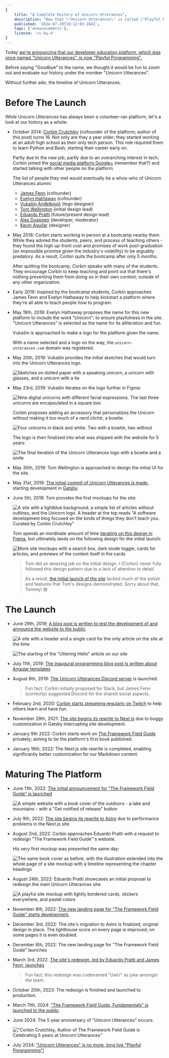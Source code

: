 ```yaml
---
{
    title: "A Complete History of Unicorn Utterances",
    description: "Now that \"Unicorn Utterances\" is called \"Playful Programming\", let's look at the history of the project.",
    published: '2024-07-29T10:12:03.284Z',
    tags: ['announcements'],
    license: 'cc-by-4'
}
---
```


Today [we're announcing that our developer education platform, which was once named "Unicorn Utterances", is now "Playful Programming".]( /posts/rebrand-to-playful-programming)

Before saying "Goodbye" to the name, we thought it would be fun to zoom out and evaluate our history under the moniker "Unicorn Utterances".

Without further ado; the timeline of Unicorn Utterances.

# Before The Launch

While Unicorn Utterances has always been a volunteer-ran platform, let's a look at our history as a whole:

- October 2014: [Corbin Crutchley](/unicorns/crutchcorn) (cofounder of the platform; author of this post) turns 16. Not only are they a year older; they started working at an adult high school as their only tech person. This role required them to learn Python and Bash; starting their career early on.

  Partly due to the new job, partly due to an overarching interest in tech; Corbin joined the [social media platform Google+](https://en.wikipedia.org/wiki/Google%2B) (remember that?) and started talking with other people on the platform.

  The list of people they met would eventually be a whos-who of Unicorn Utterances alumni:

    - [James Fenn](/unicorns/fennifith) (cofounder)
    - [Evelyn Hathaway](/unicorns/evelynhathaway) (cofounder)
    - [Vukašin Anđelković](https://unicorn-utterances.com/unicorns/zavukodlak) (logo designer)
    - [Tom Wellington](/unicorns/tommyemo) (initial design lead)
    - [Eduardo Pratti](/unicorns/edpratti) (future/present design lead)
    - [Alex Dueppen](/unicorns/adueppen) (developer, moderator)
    - [Kevin Aguilar](/unicorns/kevttob) (designer)

- May 2018: Corbin starts working in person at a bootcamp nearby them. While they adored the students, peers, and process of teaching others - they found the high up-front cost and promises of work post-graduation (an impossible promise given the industry's volatility) to be arguably predatory. As a result, Corbin quits the bootcamp after only 5 months.

  After quitting the bootcamp, Corbin speaks with many of the students. They encourage Corbin to keep teaching and point out that there's nothing preventing them from doing so in their own context; outside of any other organization.

- Early 2019: Inspired by the bootcamp students, Corbin approaches James Fenn and Evelyn Hathaway to help kickstart a platform where they're all able to teach people how to program.

- May 19th, 2019: Evelyn Hathaway proposes the name for this new platform to include the word "Unicorn"; to ensure playfulness in the site. "Unicorn Utterances" is selected as the name for its alliteration and fun.

  Vukašin is approached to make a logo for the platform given the name.

  With a name selected and a logo on the way, the `unicorn-utterances.com` domain was registered.

- May 20th, 2019: Vukašin provides the initial sketches that would turn into the Unicorn Utterances logo.

  ![Sketches on dotted paper with a speaking unicorn, a unicorn with glasses, and a unicorn with a tie](./uu_logo_sketches.jpg)

- May 23rd, 2019: Vukašin iterates on the logo further in Figma:

  ![Nine digital unicorns with different facial expressions. The last three unicorns are encapsulated in a square box](./uu_logo_first_figma.jpg)

  Corbin proposes adding an accessory that personalizes the Unicorn without making it too much of a nerd cliché; a bowtie.

  ![Four unicorns in black and white. Two with a bowtie, two without](./uu_logo_almost_final.jpg)

  The logo is then finalized into what was shipped with the website for 5 years:

  ![The final iteration of the Unicorn Utterances logo with a bowtie and a smile](./uu_logo_final.jpg)


- May 30th, 2019: Tom Wellington is approached to design the initial UI for the site.

- May 31st, 2019: [The initial commit of Unicorn Utterances is made](https://github.com/playfulprogramming/playfulprogramming/commit/567f3d32b3c2a1bdeca95f2b3c16026901b539cb), starting development in [Gatsby](https://web.archive.org/web/20190625131121/https://www.gatsbyjs.com/).

- June 5th, 2019: Tom provides the first mockups for the site:

  ![A site with a lightblue background, a simple list of articles without outlines, and the Unicorn logo. A header at the top reads "A software development blog focused on the kinds of things they don't teach you. Curated by Corbin Crutchley"](./uu_initial_site_design.jpg)

  Tom spends an inordinate amount of time [iterating on this design in Figma](https://www.figma.com/design/di3zKgJCj264nqN9g3UCSLwP/crutchcorn-%E2%80%93-unicorn-utterances), but ultimately lands on the following design for the initial launch:

  ![More site mockups with a search box, dark mode toggle, cards for articles, and previews of the content itself in the cards](./tom_uu_initial_design.png)

  > Tom did an amazing job on the initial design. I (Corbin) never fully followed this design pattern due to a lack of attention to detail.
  >
  > As a result, [the initial launch of the site](https://web.archive.org/web/20200513225405/https://unicorn-utterances.com/) lacked much of the polish and features that Tom's designs demonstrated. Sorry about that, Tommy! 😅

# The Launch

- June 29th, 2019; [A blog post is written to test the development of and announce the website to the public](/posts/uttering-hello-introduction-post)

  ![A site with a header and a single card for the only article on the site at the time](./old_homepage.png)

  ![The starting of the "Uttering Hello" article on our site](./uttering_hello.png)

- July 11th, 2019: [The inaugural programming blog post is written about Angular templates](/posts/angular-templates-start-to-source)

- August 8th, 2019: [The Unicorn Utterances Discord server](https://discord.gg/FMcvc6T) is launched.

  > Fun fact: Corbin initially proposed for Slack, but James Fenn (correctly) suggested Discord for the shared social aspects.

- February 2nd, 2020: [Corbin starts streaming regularly on Twitch](https://www.twitch.tv/crutchcorn) to help others learn and have fun.

- November 29th, 2021: [The site begins its rewrite to Next.js](https://github.com/playfulprogramming/playfulprogramming/pull/289) due to buggy customization in Gatsby interrupting site development.

- January 9th 2022: Corbin starts work on [The Framework Field Guide](https://framework.guide) privately; aiming to be the platform's first book published.

- January 16th, 2022: The Next.js site rewrite is completed, enabling significantly better customization for our Markdown content.

# Maturing The Platform


- June 11th, 2022: [The initial announcement for "The Framework Field Guide" is launched](https://github.com/playfulprogramming/playfulprogramming/pull/367)

  ![A simple website with a book cover of the outdoors - a lake and mountains - with a "Get notified of release" button](./ffg_first_preview.png)

- July 9th, 2022: [The site begins its rewrite to Astro](https://github.com/playfulprogramming/playfulprogramming/pull/386) due to performance problems in the Next.js site.

- August 2nd, 2022: Corbin approaches Eduardo Pratti with a request to redesign "The Framework Field Guide"'s website.

  His very first mockup was presented the same day:

  ![The same book cover as before, with the illustration extended into the whole page of a site mockup with a timeline representing the chapter headings](./ffg_initial_mockup.jpg)

- August 24th, 2022: Eduardo Pratti showcases an initial proposal to redesign the main Unicorn Utterances site:

  ![A playful site mockup with lightly bordered cards, stickers everywhere, and pastel colors](./uu_ed_initial_redesign.png)

- November 8th, 2022: [The new landing page for "The Framework Field Guide" starts development.](https://github.com/playfulprogramming/playfulprogramming/pull/436)

- December 3rd, 2022: The site's migration to Astro is finalized, original design in place. The lighthouse score on every page is improved; on some pages it is even doubled.

- December 6th, 2022: The new landing page for "The Framework Field Guide" launches

- March 3rd, 2022: [The site's redesign, led by Eduardo Pratti and James Fenn, launches](https://github.com/playfulprogramming/playfulprogramming/pull/497)

  > Fun fact, this redesign was codenamed "UwU" as joke amongst the team.

- October 20th, 2023: The redesign is finished and launched to production.

- March 11th, 2024: ["The Framework Field Guide, Fundamentals" is launched to the public](/collections/framework-field-guide-fundamentals).

- June 2024: The 5 year anniversary of "Unicorn Utterances" occurs:

  !["Corbin Crutchley, Author of The Framework Field Guide is Celebrating 5 years at Unicorn Utterances"](./five_years_uu.png)

- July 2024: ["Unicorn Utterances" is no more, long live "Playful Programming"!](/posts/rebrand-to-playful-programming)

  
